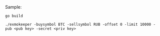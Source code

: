 Sample:

    go build
    
    ./exmokeeper -buysymbol BTC -sellsymbol RUB -offset 0 -limit 10000 -pub <pub key> -secret <priv key>